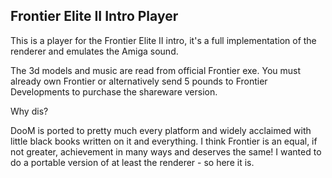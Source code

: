 Frontier Elite II Intro Player
---

This is a player for the Frontier Elite II intro, it's a full implementation of the renderer and emulates the
Amiga sound.

The 3d models and music are read from official Frontier exe.  You must already own Frontier or alternatively
send 5 pounds to Frontier Developments to purchase the shareware version.

Why dis?

DooM is ported to pretty much every platform and widely acclaimed with little black
books written on it and everything.  I think Frontier is an equal, if not greater,
achievement in many ways and deserves the same!  I wanted to do a portable version of
at least the renderer - so here it is.
